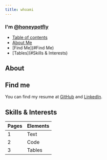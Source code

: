 ```yaml
---
title: whoami
---
```


### I'm [@honeypotfly](https://github.com/honeypotfly)

- [Table of contents](#table-of-contents)
- [About Me](#About)
- [Find Me](#Find Me)
- [Tables](#Skills & Interests)

## About

## Find me
You can find my resume at [GitHub](https://github.com/honeypotfly) and [LinkedIn](https://www.linkedin.com/in/tarik-dahnoun-innovate/).

## Skills & Interests

| Pages | Elements |
| ----- | -------- |
| 1     | Text     |
| 2     | Code     |
| 3     | Tables   |
